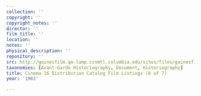 ```yaml
---
collection: ''
copyright: ''
copyright_notes: ''
director: ''
film_title: ''
location: ''
notes: ''
physical_description: ''
repository: ''
src: http://gainesfilm.qa-lamp.ccnmtl.columbia.edu/sites/files/gainesfilm/images/cinema_16_dist_catalogues6.jpg
taxonomies: [Avant-Garde Historiography, Document, Historiography]
title: Cinema 16 Distribution Catalog Film Listings (6 of 7)
year: '1963'

---
```

